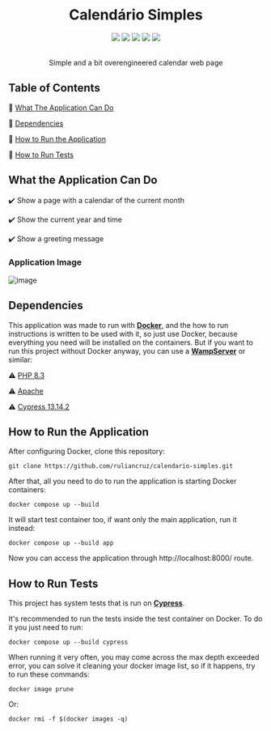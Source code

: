 <div align="center">
  <h1>Calendário Simples</h1>
  <div>
    <img src="https://img.shields.io/static/v1?label=php&message=8.3.0&color=purple&style=for-the-badge&logo=php"/>
    <img src="https://img.shields.io/static/v1?label=cypress&message=13.14.2&color=GREEN&style=for-the-badge&logo=cypress&logoColor=white"/>
    <img src="https://img.shields.io/static/v1?label=tests&message=4&color=green&style=for-the-badge"/>
    <img src="https://img.shields.io/static/v1?label=status&message=finished&color=green&style=for-the-badge"/>
    <img src="https://img.shields.io/static/v1?label=license&message=unlicense&color=green&style=for-the-badge"/>
  </div><br>

  Simple and a bit overengineered calendar web page
</div>


## Table of Contents

:small_blue_diamond: [What The Application Can Do](#what-the-application-can-do)

:small_blue_diamond: [Dependencies](#dependencies)

:small_blue_diamond: [How to Run the Application](#how-to-run-the-application)

:small_blue_diamond: [How to Run Tests](#how-to-run-tests)

## What the Application Can Do

:heavy_check_mark: Show a page with a calendar of the current month

:heavy_check_mark: Show the current year and time

:heavy_check_mark: Show a greeting message

### Application Image

![image](https://github.com/user-attachments/assets/ceed947c-5ffd-40ed-876e-eb3c8340835a)

## Dependencies

This application was made to run with [**Docker**](https://www.docker.com/), and the how to run instructions is written to be used with it, so just use Docker, because everything you need will be installed on the containers. But if you want to run this project without Docker anyway, you can use a [**WampServer**](https://www.wampserver.com/) or similar:

:warning: [PHP 8.3](https://www.php.net/)

:warning: [Apache](https://www.apache.org/)

:warning: [Cypress 13.14.2](https://www.cypress.io/)

## How to Run the Application

After configuring Docker, clone this repository:

```
git clone https://github.com/ruliancruz/calendario-simples.git
```

After that, all you need to do to run the application is starting Docker containers:

```
docker compose up --build
```

It will start test container too, if want only the main application, run it instead:

```
docker compose up --build app
```

Now you can access the application through http://localhost:8000/ route.

## How to Run Tests

This project has system tests that is run on [**Cypress**](https://www.cypress.io/).

It's recommended to run the tests inside the test container on Docker. To do it you just need to run:

```
docker compose up --build cypress
```

When running it very often, you may come across the max depth exceeded error, you can solve it cleaning your docker image list, so if it happens, try to run these commands:

```
docker image prune
```

Or:

```
docker rmi -f $(docker images -q)
```
